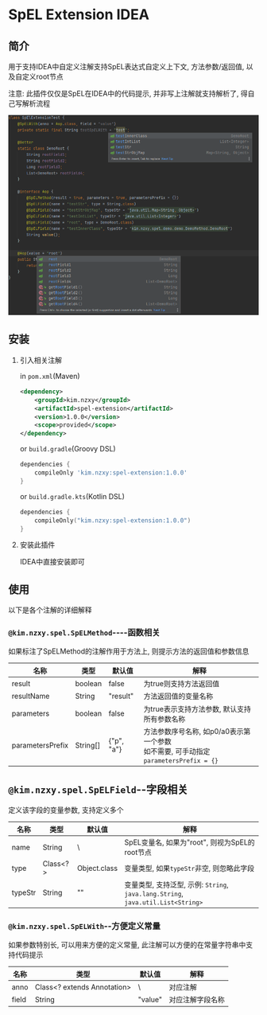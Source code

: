 # SpEL Extension IDEA

## 简介

用于支持IDEA中自定义注解支持SpEL表达式自定义上下文, 方法参数/返回值, 以及自定义root节点

注意: 此插件仅仅是SpEL在IDEA中的代码提示, 并非写上注解就支持解析了, 得自己写解析流程

![demo](./doc/img/demo.png)

## 安装

1. 引入相关注解

   in `pom.xml`(Maven)

   ```xml
   <dependency>
       <groupId>kim.nzxy</groupId>
       <artifactId>spel-extension</artifactId>
       <version>1.0.0</version>
       <scope>provided</scope>
   </dependency>
   ```

   or `build.gradle`(Groovy DSL)

   ```groovy
   dependencies {
       compileOnly 'kim.nzxy:spel-extension:1.0.0'
   }
   ```

   or `build.gradle.kts`(Kotlin DSL)

   ```kotlin
   dependencies {
       compileOnly("kim.nzxy:spel-extension:1.0.0")
   }
   ```

2. 安装此插件

   IDEA中直接安装即可

## 使用

以下是各个注解的详细解释

### `@kim.nzxy.spel.SpELMethod`----函数相关

如果标注了SpELMethod的注解作用于方法上, 则提示方法的返回值和参数信息

| 名称             | 类型     | 默认值     | 解释                                                         |
| ---------------- | -------- | ---------- | ------------------------------------------------------------ |
| result           | boolean  | false      | 为true则支持方法返回值                                       |
| resultName       | String   | "result"   | 方法返回值的变量名称                                         |
| parameters       | boolean  | false      | 为true表示支持方法参数, 默认支持所有参数名称                 |
| parametersPrefix | String[] | {"p", "a"} | 方法参数序号名称, 如p0/a0表示第一个参数<br />如不需要, 可手动指定`parametersPrefix = {}` |

## `@kim.nzxy.spel.SpELField`--字段相关

定义该字段的变量参数, 支持定义多个

| 名称    | 类型     | 默认值       | 解释                                                         |
| ------- | -------- | ------------ | ------------------------------------------------------------ |
| name    | String   | \            | SpEL变量名, 如果为"root", 则视为SpEL的root节点               |
| type    | Class<?> | Object.class | 变量类型, 如果`typeStr`非空, 则忽略此字段                    |
| typeStr | String   | ""           | 变量类型, 支持泛型, 示例: `String`, `java.lang.String`, `java.util.List<String>` |

### `@kim.nzxy.spel.SpELWith`--方便定义常量

如果参数特别长, 可以用来方便的定义常量, 此注解可以方便的在常量字符串中支持代码提示

| 名称  | 类型                        | 默认值  | 解释             |
| ----- | --------------------------- | ------- | ---------------- |
| anno  | Class<? extends Annotation> | \       | 对应注解         |
| field | String                      | "value" | 对应注解字段名称 |